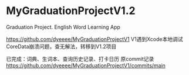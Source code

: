# MyGraduationProjectV1.2
Graduation Project. English Word Learning App

https://github.com/dyeeee/MyGraduationProjectV1
V1遇到Xcode本地调试CoreData崩溃问题，查无解法，转移到V1.2项目

已完成：词典、生词本、查询历史记录、打卡日历
原commit记录 https://github.com/dyeeee/MyGraduationProjectV1/commits/main
